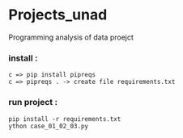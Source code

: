 # Projects_unad
Programming analysis of data proejct

### install :

```
c => pip install pipreqs
c => pipreqs . -> create file requirements.txt
```
### run project :

```
pip install -r requirements.txt
ython case_01_02_03.py
```